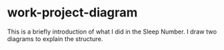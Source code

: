 # work-project-diagram
This is a briefly introduction of what I did in the Sleep Number. I draw two diagrams to explain the structure.
